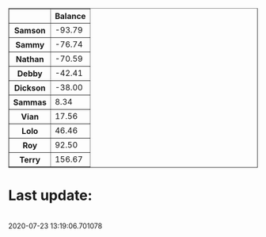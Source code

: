 <table border="1" class="dataframe">
  <thead>
    <tr style="text-align: right;">
      <th></th>
      <th>Balance</th>
    </tr>
  </thead>
  <tbody>
    <tr>
      <th>Samson</th>
      <td>-93.79</td>
    </tr>
    <tr>
      <th>Sammy</th>
      <td>-76.74</td>
    </tr>
    <tr>
      <th>Nathan</th>
      <td>-70.59</td>
    </tr>
    <tr>
      <th>Debby</th>
      <td>-42.41</td>
    </tr>
    <tr>
      <th>Dickson</th>
      <td>-38.00</td>
    </tr>
    <tr>
      <th>Sammas</th>
      <td>8.34</td>
    </tr>
    <tr>
      <th>Vian</th>
      <td>17.56</td>
    </tr>
    <tr>
      <th>Lolo</th>
      <td>46.46</td>
    </tr>
    <tr>
      <th>Roy</th>
      <td>92.50</td>
    </tr>
    <tr>
      <th>Terry</th>
      <td>156.67</td>
    </tr>
  </tbody>
</table><H1>Last update:</h1><br>2020-07-23 13:19:06.701078